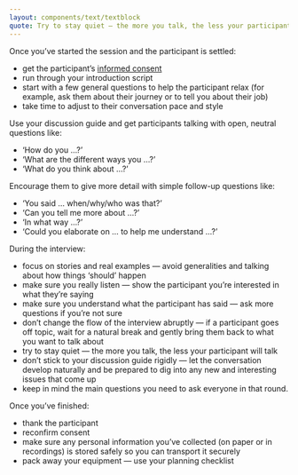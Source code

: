 ```yaml
---
layout: components/text/textblock
quote: Try to stay quiet — the more you talk, the less your participant will talk.
---
```

Once you’ve started the session and the participant is settled:
- get the participant’s [informed consent](#)
- run through your introduction script
- start with a few general questions to help the participant relax (for example, ask them about their journey or to tell you about their job)
- take time to adjust to their conversation pace and style

Use your discussion guide and get participants talking with open, neutral questions like:
- ‘How do you …?’
- ‘What are the different ways you …?’
- ‘What do you think about …?’

Encourage them to give more detail with simple follow-up questions like:
- ‘You said … when/why/who was that?’
- ‘Can you tell me more about …?’
- ‘In what way …?’
- ‘Could you elaborate on … to help me understand …?’

During the interview:
- focus on stories and real examples — avoid generalities and talking about how things ‘should’ happen
- make sure you really listen — show the participant you’re interested in what they’re saying
- make sure you understand what the participant has said — ask more questions if you’re not sure
- don’t change the flow of the interview abruptly — if a participant goes off topic, wait for a natural break and gently bring them back to what you want to talk about
- try to stay quiet — the more you talk, the less your participant will talk
- don’t stick to your discussion guide rigidly —  let the conversation develop naturally and be prepared to dig into any new and interesting issues that come up
- keep in mind the main questions you need to ask everyone in that round.

Once you’ve finished:
- thank the participant
- reconfirm consent
- make sure any personal information you’ve collected (on paper or in recordings) is stored safely so you can transport it securely
- pack away your equipment — use your planning checklist
